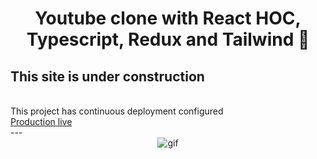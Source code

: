 <div id="header" align="center">
  <h1>
    Youtube clone with React HOC, Typescript, Redux and Tailwind 🚀
  </h1>
</div>
<div>
  <h2>This site is under construction</h2>
  <br/>
  <span>This project has continuous deployment configured</span>
</div> 
<div>
  <a href="https://wiktorkoscielny-youtube-clone.netlify.app" rel="external" target="_blank">Production live</a>
</div>
---
<div id="footer" align="center">
      <img src="https://media.giphy.com/media/JIX9t2j0ZTN9S/giphy.gif" alt="gif" />
</div>

